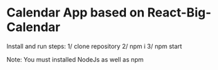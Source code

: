 # Calendar App based on React-Big-Calendar

Install and run steps:
1/ clone repository
2/ npm i
3/ npm start

Note: You must installed NodeJs as well as npm
